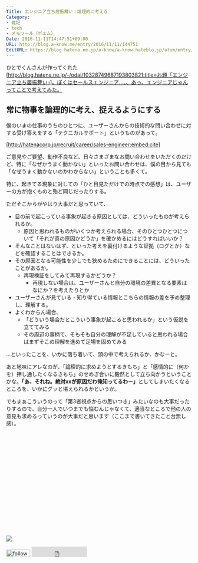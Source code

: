 ```yaml
---
Title: エンジニア立ち居振舞い：論理的に考える
Category:
- 雑記
- tech
- メモワール（ポエム）
Date: 2016-11-11T14:47:51+09:00
URL: http://blog.a-know.me/entry/2016/11/11/144751
EditURL: https://blog.hatena.ne.jp/a-know/a-know.hateblo.jp/atom/entry/10328749687193919607
---
```


ひとでくんさんが作ってくれた [http://blog.hatena.ne.jp/-/odai/10328749687193803821:title=お題「エンジニア立ち居振舞い」]。ぼくはセールスエンジニア...、、あっ、エンジニアじゃんってことで考えてみた。


## 常に物事を論理的に考え、捉えるようにする

僕のいまの仕事のうちのひとつに、ユーザーさんからの技術的な問い合わせに対する受け答えをする「テクニカルサポート」というものがあって。


[http://hatenacorp.jp/recruit/career/sales-engineer:embed:cite]


ご意見やご要望、動作不良など、日々さまざまなお問い合わせをいただくのだけど、特に「なぜかうまく動かない」といったお問い合わせは、僕の目から見ても「なぜうまく動かないのかわからない」ということも多くて。


特に、起きてる現象に対しての「ひと目見ただけでの時点での感想」は、ユーザーの方が抱くものと殆ど同じだったりする。


ただそこからがやはり大事だと思っていて、


* 目の前で起こっている事象が起きる原因としては、どういったものが考えられるか。
    * 原因と思われるものがいくつか考えられる場合、そのひとつひとつについて「それが真の原因かどうか」を確かめるにはどうすればいいか？
* そんなことはないはず、といった考えを裏付けるような証拠（ログとか）などを確認することはできるか。
* その原因となる可能性を少しでも狭めるためにできることには、どういったことがあるか。
    * 再現検証をしてみて再現するかどうか？
        * 再現しない場合は、ユーザーさんと自分の環境の差異となる要素はなにか？を考えたりとか
* ユーザーさんが見ている・知り得ている情報とこちらの情報の差を予め整理し、理解する。
* よくわからん場合、
    * 「どういう場合だとこういう事象が起こると思われるか」という仮説を立ててみる
    * その周辺の事柄で、そもそも自分の理解が不足していると思われる場合はまずそこの理解を進めて足場を固めてみる


...といったことを、いかに落ち着いて、頭の中で考えられるか、かなーと。


あと地味にアレなのが、「論理的に求めようとするきもち」と「感情的に（何かを）押し通したくなるきもち」のせめぎ合いに毅然として立ち向かうということかな。<b>「あ、それね。絶対xxが原因だわ俺知ってるわー」</b>としてしまいたくなるところを、いかにグッと堪えられるかというか。


でもまぁこういうのって「第3者視点からの思いつき」みたいなのも大事だったりするので、自分一人でいつまでも悩むんじゃなくて、適当なところで他の人の意見も求めるっていうのが大事だと思います（ここまで書いてきたこと台無し感）。


<div>
<br>
<script async src="//pagead2.googlesyndication.com/pagead/js/adsbygoogle.js"></script>
<!-- article-bottom2 -->
<ins class="adsbygoogle"
     style="display:inline-block;width:300px;height:250px"
     data-ad-client="ca-pub-3463034538369189"
     data-ad-slot="5274552934"></ins>
<script>
(adsbygoogle = window.adsbygoogle || []).push({});
</script>

<a href="http://bit.ly/grass-graph" target='blank' rel="nofollow"><img src="https://cdn-ak.f.st-hatena.com/images/fotolife/a/a-know/20170405/20170405220342.png"></a>
<br>
</div>

<div>
<a href='http://cloud.feedly.com/#subscription%2Ffeed%2Fhttp%3A%2F%2Fblog.a-know.me%2Ffeed'  target='blank'><img id='feedlyFollow' src='http://s3.feedly.com/img/follows/feedly-follow-rectangle-volume-small_2x.png' alt='follow us in feedly' width='65' height='20'></a>



<iframe src="http://blog.hatena.ne.jp/a-know/a-know.hateblo.jp/subscribe/iframe" allowtransparency="true" frameborder="0" scrolling="no" width="150" height="28"></iframe>
</div>
